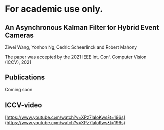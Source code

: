 # For academic use only.


## An Asynchronous Kalman Filter for Hybrid Event Cameras

Ziwei Wang, Yonhon Ng, Cedric Scheerlinck and Robert Mahony

The paper was accepted by the 2021 IEEE Int. Conf. Computer Vision (ICCV), 2021
   
## Publications 
Coming soon

## ICCV-video
[https://www.youtube.com/watch?v=XPz7laloKws&t=196s](https://www.youtube.com/watch?v=XPz7laloKws&t=196s)


